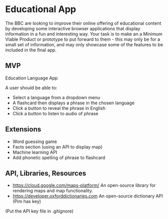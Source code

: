 # Educational App

The BBC are looking to improve their online offering of educational content by developing some interactive browser applications that display information in a fun and interesting way. Your task is to make an a Minimum Viable Product or prototype to put forward to them - this may only be for a small set of information, and may only showcase some of the features to be included in the final app.

## MVP

Education Language App

A user should be able to:

- Select a language from a dropdown menu
- A flashcard then displays a phrase in the chosen language
- Click a button to reveal the phrase in English
- Click a button to listen to audio of phrase


## Extensions

- Word guessing game
- Facts section (using an API to display map)
- Machine learning API
- Add phonetic spelling of phrase to flashcard

## API, Libraries, Resources

- https://cloud.google.com/maps-platform/ An open-source library for rendering maps and map functionality.
- https://developer.oxforddictionaries.com An open-source dictionary API (Pim has key)

(Put the API key file in .gitignore)
